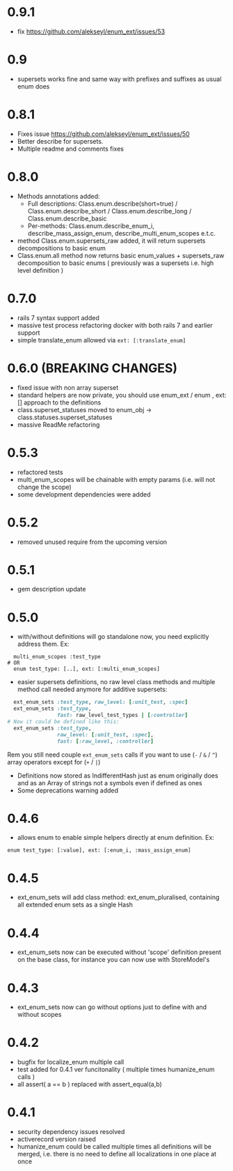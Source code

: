 # 0.9.1
* fix https://github.com/alekseyl/enum_ext/issues/53 

# 0.9
* supersets works fine and same way with prefixes and suffixes as usual enum does

# 0.8.1
* Fixes issue https://github.com/alekseyl/enum_ext/issues/50
* Better describe for supersets.
* Multiple readme and comments fixes

# 0.8.0
* Methods annotations added:
  * Full descriptions: Class.enum.describe(short=true) / Class.enum.describe_short / Class.enum.describe_long / Class.enum.describe_basic
  * Per-methods: Class.enum.describe_enum_i, describe_mass_assign_enum, describe_multi_enum_scopes e.t.c.
* method Class.enum.supersets_raw added, it will return supersets decompositions to basic enum
* Class.enum.all method now returns basic enum_values + supersets_raw decomposition to basic enums ( previously was a supersets i.e. high level definition )

# 0.7.0 
* rails 7 syntax support added
* massive test process refactoring docker with both rails 7 and earlier support
* simple translate_enum allowed via `ext: [:translate_enum]`

# 0.6.0 (BREAKING CHANGES)
* fixed issue with non array superset
* standard helpers are now private, you should use enum_ext / enum , ext: []  approach to the definitions
* class.superset_statuses moved to enum_obj -> class.statuses.superset_statuses
* massive ReadMe refactoring

# 0.5.3
* refactored tests
* multi_enum_scopes will be chainable with empty params (i.e. will not change the scope)
* some development dependencies were added

# 0.5.2
* removed unused require from the upcoming version 

# 0.5.1
* gem description update

# 0.5.0
* with/without definitions will go standalone now, you need explicitly address them. Ex:
```
  multi_enum_scopes :test_type
# OR
  enum test_type: [..], ext: [:multi_enum_scopes]
```
* easier supersets definitions, no raw level class methods and multiple method call needed anymore for additive supersets:

```ruby
  ext_enum_sets :test_type, raw_level: [:unit_test, :spec]
  ext_enum_sets :test_type,
                fast: raw_level_test_types | [:controller]
# Now it could be defined like this: 
  ext_enum_sets :test_type, 
                raw_level: [:unit_test, :spec],
                fast: [:raw_level, :controller]
```
 Rem you still need couple `ext_enum_sets` calls if you want to use (`-` / `&` / `^`) array operators except for (`+` / `|`) 

* Definitions now stored as IndifferentHash just as enum originally does 
  and as an Array of strings not a symbols even if defined as ones
* Some deprecations warning added

# 0.4.6
* allows enum to enable simple helpers directly at enum definition. Ex: 
```
enum test_type: [:value], ext: [:enum_i, :mass_assign_enum]
```

# 0.4.5
* ext_enum_sets will add class method: ext_enum_pluralised, containing all extended enum sets as a single Hash

# 0.4.4
* ext_enum_sets now can be executed without 'scope' definition present on the base class, 
for instance you can now use with StoreModel's 

# 0.4.3
* ext_enum_sets now can go without options just to define with and without scopes

# 0.4.2
* bugfix for localize_enum multiple call
* test added for 0.4.1 ver funcitonality ( multiple times humanize_enum calls ) 
* all assert( a == b ) replaced with assert_equal(a,b)

# 0.4.1
* security dependency issues resolved
* activerecord version raised 
* humanize_enum could be called multiple times all definitions will be merged, i.e. there is no need to define all localizations in one place at once 